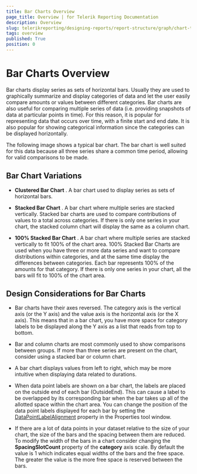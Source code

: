 ```yaml
---
title: Bar Charts Overview
page_title: Overview | for Telerik Reporting Documentation
description: Overview
slug: telerikreporting/designing-reports/report-structure/graph/chart-types/bar-charts/overview
tags: overview
published: True
position: 0
---
```


# Bar Charts Overview



Bar charts display series as sets of horizontal bars. Usually they are used to graphically summarize and display categories        of data and let the user easily compare amounts or values between different categories. Bar charts are also useful for comparing multiple        series of data (i.e. providing snapshots of data at particular points in time). For this reason, it is popular for representing data that        occurs over time, with a finite start and end date. It is also popular for showing categorical information since the categories can be        displayed horizontally.

The following image shows a typical bar chart. The bar chart is well suited for this data because all three series share a common time        period, allowing for valid comparisons to be made.

## Bar Chart Variations

* __Clustered Bar Chart__ . A bar chart used to display series as sets of horizontal bars.

* __Stacked Bar Chart__ . A bar chart where multiple series are stacked vertically.   				Stacked bar charts are used to compare contributions of values to a total across categories. If there is only    				one series in your chart, the stacked column chart will  display the same as a column chart.   				

* __100% Stacked Bar Chart__ . A bar chart where multiple series are stacked vertically to fit 100%   				of the chart area. 100% Stacked Bar Charts are used when you have three or more data series and want to compare distributions    				within categories, and at the same time display the differences between categories. Each bar represents 100% of the amounts    				for that category. If there is only one series in your chart, all the bars will fit to 100% of the chart area.   			

## Design Considerations for Bar Charts

* Bar charts have their axes reversed. The category axis is the vertical axis (or the Y axis)          		and the value axis is the horizontal axis (or the X axis). This means that in a bar chart, you have more space          		for category labels to be displayed along the Y axis as a list that reads from top to bottom.

* Bar and column charts are most commonly used to show comparisons between groups. If more than          		three series are present on the chart, consider using a stacked bar or column chart.

* A bar chart displays values from left to right, which may be more intuitive when displaying data          		related to durations.

* When data point labels are shown on a bar chart, the labels are placed on the outside end of each bar (OutsideEnd).         		This can cause a label to be overlapped by its corresponding bar when the bar takes up all of the allotted space within the chart area. You can change the position          		of the data point labels displayed for each bar by setting the  [DataPointLabelAlignment](/reporting/api/Telerik.Reporting.BarSeries#Telerik_Reporting_BarSeries_DataPointLabelAlignment)  property in the Properties tool window.

* If there are a lot of data points in your dataset relative to the size of your chart, the size of the bars         		and the spacing between them are reduced. To modify the width of the bars in a chart consider changing the 				__SpacingSlotCount__  property of the __category__  axis scale. By default the          		value is 1 which indicates equal widths of the bars and the free space. The greater the value is the more free space  				is reserved between the bars.
